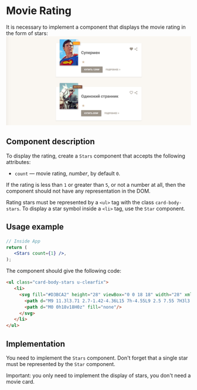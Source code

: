 Movie Rating
===

It is necessary to implement a component that displays the movie rating in the form of stars:
![List of movies](./assets/preview.png)


## Component description

To display the rating, create a `Stars` component that accepts the following attributes:
- `count` — movie rating, _number_, by default `0`.

If the rating is less than `1` or greater than `5`, or not a number at all, then the component should not have any representation in the DOM.

Rating stars must be represented by a `<ul>` tag with the class `card-body-stars`. To display a star symbol inside a `<li>` tag, use the `Star` component.

## Usage example

```jsx
// Inside App
return (
   <Stars count={1} />,
);
```

The component should give the following code:
```html
<ul class="card-body-stars u-clearfix">
   <li>
     <svg fill="#D3BCA2" height="28" viewBox="0 0 18 18" width="28" xmlns="http://www.w3.org/2000/svg">
       <path d="M9 11.3l3.71 2.7-1.42-4.36L15 7h-4.55L9 2.5 7.55 7H3l3.71 2.64L5.29 14z"/>
       <path d="M0 0h18v18H0z" fill="none"/>
     </svg>
   </li>
</ul>
```

## Implementation

You need to implement the `Stars` component. Don't forget that a single star must be represented by the `Star` component.

Important: you only need to implement the display of stars, you don't need a movie card.